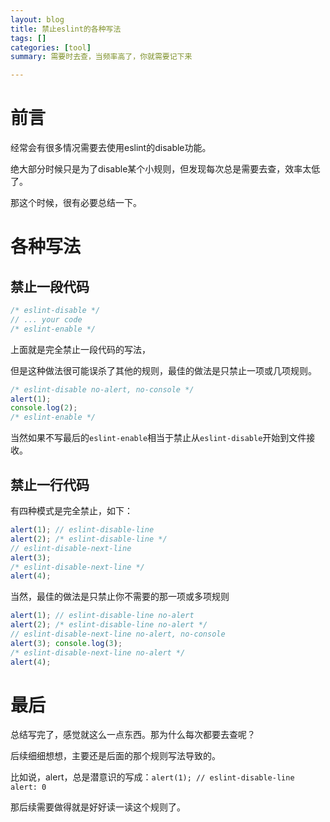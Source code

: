 ```yaml
---
layout: blog
title: 禁止eslint的各种写法
tags: []
categories: [tool]
summary: 需要时去查，当频率高了，你就需要记下来

---
```


# 前言

经常会有很多情况需要去使用eslint的disable功能。

绝大部分时候只是为了disable某个小规则，但发现每次总是需要去查，效率太低了。

那这个时候，很有必要总结一下。

# 各种写法

## 禁止一段代码

```js
/* eslint-disable */
// ... your code
/* eslint-enable */
```

上面就是完全禁止一段代码的写法，

但是这种做法很可能误杀了其他的规则，最佳的做法是只禁止一项或几项规则。

```js
/* eslint-disable no-alert, no-console */
alert(1);
console.log(2);
/* eslint-enable */
```

当然如果不写最后的`eslint-enable`相当于禁止从`eslint-disable`开始到文件接收。

## 禁止一行代码

有四种模式是完全禁止，如下：

```js
alert(1); // eslint-disable-line
alert(2); /* eslint-disable-line */
// eslint-disable-next-line
alert(3);
/* eslint-disable-next-line */
alert(4);
```

当然，最佳的做法是只禁止你不需要的那一项或多项规则

```js
alert(1); // eslint-disable-line no-alert
alert(2); /* eslint-disable-line no-alert */
// eslint-disable-next-line no-alert, no-console
alert(3); console.log(3);
/* eslint-disable-next-line no-alert */
alert(4);
```

# 最后

总结写完了，感觉就这么一点东西。那为什么每次都要去查呢？

后续细细想想，主要还是后面的那个规则写法导致的。

比如说，alert，总是潜意识的写成：`alert(1); // eslint-disable-line alert: 0`

那后续需要做得就是好好读一读这个规则了。